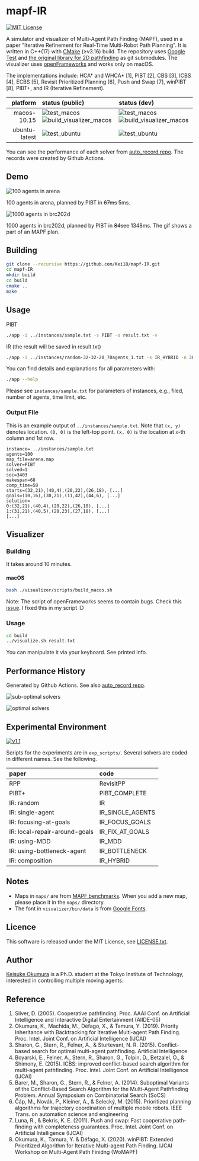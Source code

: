 mapf-IR
===
[![MIT License](http://img.shields.io/badge/license-MIT-blue.svg?style=flat)](LICENSE)

A simulator and visualizer of Multi-Agent Path Finding (MAPF), used in a paper "Iterative Refinement for Real-Time Multi-Robot Path Planning".
It is written in C++(17) with [CMake](https://cmake.org/) (≥v3.16) build.
The repository uses [Google Test](https://github.com/google/googletest) and [the original library for 2D pathfinding](https://github.com/Kei18/grid-pathfinding) as git submodules.
The visualizer uses [openFrameworks](https://openframeworks.cc) and works only on macOS.

The implementations include: HCA\* and WHCA\* [1], PIBT [2], CBS [3], ICBS [4], ECBS [5], Revisit Prioritized Planning [6], Push and Swap [7], winPIBT [8], PIBT+, and IR (Iterative Refinement).

| platform | status (public) | status (dev) |
| ---: | :--- |:--- |
| macos-10.15 | ![test_macos](https://github.com/Kei18/mapf-IR/workflows/test_macos/badge.svg?branch=public) ![build_visualizer_macos](https://github.com/Kei18/mapf-IR/workflows/build_visualizer_macos/badge.svg?branch=public) | ![test_macos](https://github.com/Kei18/mapf-IR/workflows/test_macos/badge.svg?branch=dev) ![build_visualizer_macos](https://github.com/Kei18/mapf-IR/workflows/build_visualizer_macos/badge.svg?branch=dev) |
| ubuntu-latest | ![test_ubuntu](https://github.com/Kei18/mapf-IR/workflows/test_ubuntu/badge.svg?branch=public) | ![test_ubuntu](https://github.com/Kei18/mapf-IR/workflows/test_ubuntu/badge.svg?branch=dev) |

You can see the performance of each solver from [auto\_record repo](https://github.com/Kei18/mapf-IR/tree/auto_record). The records were created by Github Actions.

## Demo
![100 agents in arena](/material/arena_100agents.gif)

100 agents in arena, planned by PIBT in ~~67ms~~ 5ms.

![1000 agents in brc202d](/material/brc202d_1000agents.gif)

1000 agents in brc202d, planned by PIBT in ~~84sec~~ 1348ms.
The gif shows a part of an MAPF plan.

## Building

```sh
git clone --recursive https://github.com/Kei18/mapf-IR.git
cd mapf-IR
mkdir build
cd build
cmake ..
make
```

## Usage
PIBT
```sh
./app -i ../instances/sample.txt -s PIBT -o result.txt -v
```

IR (the result will be saved in result.txt)
```sh
./app -i ../instances/random-32-32-20_70agents_1.txt -s IR_HYBRID -n 300 -t 100 -v
```

You can find details and explanations for all parameters with:
```sh
./app --help
```

Please see `instances/sample.txt` for parameters of instances, e.g., filed, number of agents, time limit, etc.

### Output File

This is an example output of `../instances/sample.txt`.
Note that `(x, y)` denotes location.
`(0, 0)` is the left-top point.
`(x, 0)` is the location at `x`-th column and 1st row.
```
instance= ../instances/sample.txt
agents=100
map_file=arena.map
solver=PIBT
solved=1
soc=3403
makespan=68
comp_time=58
starts=(32,21),(40,4),(20,22),(26,18), [...]
goals=(10,16),(30,21),(11,42),(44,6), [...]
solution=
0:(32,21),(40,4),(20,22),(26,18), [...]
1:(31,21),(40,5),(20,23),(27,18), [...]
[...]
```

## Visualizer

### Building
It takes around 10 minutes.

#### macOS
```sh
bash ./visualizer/scripts/build_macos.sh
```

Note: The script of openFrameworks seems to contain bugs. Check this [issue](https://github.com/openframeworks/openFrameworks/issues/6623). I fixed this in my script :D


### Usage
```sh
cd build
../visualize.sh result.txt
```

You can manipulate it via your keyboard. See printed info.

## Performance History
Generated by Github Actions. See also [auto\_record repo](https://github.com/Kei18/mapf-IR/tree/auto_record).

![sub-optimal solvers](https://github.com/Kei18/mapf-IR/blob/auto_record/fig/transition_0.jpg)

![optimal solvers](https://github.com/Kei18/mapf-IR/blob/auto_record/fig/transition_1.jpg)

## Experimental Environment
[![v1.1](https://img.shields.io/badge/tag-v1.1-blue.svg?style=flat)](https://github.com/Kei18/mapf-IR/releases/tag/v1.1)

Scripts for the experiments are in `exp_scripts/`.
Several solvers are coded in different names. See the following.

| paper | code |
| :--- | :--- |
| RPP | RevisitPP |
| PIBT+ | PIBT_COMPLETE |
| IR: random | IR |
| IR: single-agent | IR\_SINGLE\_AGENTS |
| IR: focusing-at-goals | IR\_FOCUS\_GOALS |
| IR: local-repair-around-goals | IR\_FIX\_AT\_GOALS |
| IR: using-MDD | IR\_MDD |
| IR: using-bottleneck-agent | IR\_BOTTLENECK |
| IR: composition | IR\_HYBRID |

## Notes
- Maps in `maps/` are from [MAPF benchmarks](https://movingai.com/benchmarks/mapf.html).
  When you add a new map, please place it in the `maps/` directory.
- The font in `visualizer/bin/data` is from [Google Fonts](https://fonts.google.com/).

## Licence
This software is released under the MIT License, see [LICENSE.txt](LICENCE.txt).

## Author
[Keisuke Okumura](https://kei18.github.io) is a Ph.D. student at the Tokyo Institute of Technology, interested in controlling multiple moving agents.

## Reference
1. Silver, D. (2005).
    Cooperative pathfinding.
    Proc. AAAI Conf. on Artificial Intelligence and Interactive Digital Entertainment (AIIDE-05)
1. Okumura, K., Machida, M., Défago, X., & Tamura, Y. (2019).
   Priority Inheritance with Backtracking for Iterative Multi-agent Path Finding.
   Proc. Intel. Joint Conf. on Artificial Intelligence (IJCAI)
1. Sharon, G., Stern, R., Felner, A., & Sturtevant, N. R. (2015).
   Conflict-based search for optimal multi-agent pathfinding.
   Artificial Intelligence
1. Boyarski, E., Felner, A., Stern, R., Sharon, G., Tolpin, D., Betzalel, O., & Shimony, E. (2015).
   ICBS: improved conflict-based search algorithm for multi-agent pathfinding.
   Proc. Intel. Joint Conf. on Artificial Intelligence (IJCAI)
1. Barer, M., Sharon, G., Stern, R., & Felner, A. (2014).
   Suboptimal Variants of the Conflict-Based Search Algorithm for the Multi-Agent Pathfinding Problem.
   Annual Symposium on Combinatorial Search (SoCS)
1. Čáp, M., Novák, P., Kleiner, A., & Selecký, M. (2015).
   Prioritized planning algorithms for trajectory coordination of multiple mobile robots.
   IEEE Trans. on automation science and engineering
1. Luna, R., & Bekris, K. E. (2011).
   Push and swap: Fast cooperative path-finding with completeness guarantees.
   Proc. Intel. Joint Conf. on Artificial Intelligence (IJCAI)
1. Okumura, K., Tamura, Y. & Défago, X. (2020).
   winPIBT: Extended Prioritized Algorithm for Iterative Multi-agent Path Finding.
   IJCAI Workshop on Multi-Agent Path Finidng (WoMAPF)
